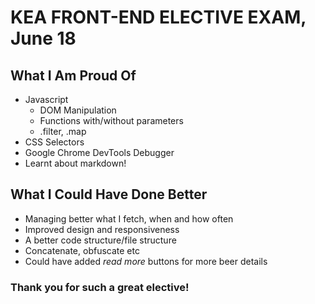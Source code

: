 # KEA FRONT-END ELECTIVE EXAM, June 18 

## What I Am Proud Of
* Javascript
    * DOM Manipulation
    * Functions with/without parameters
    * .filter, .map
* CSS Selectors
* Google Chrome DevTools Debugger 
* Learnt about markdown!

## What I Could Have Done Better
* Managing better what I fetch, when and how often
* Improved design and responsiveness
* A better code structure/file structure
* Concatenate, obfuscate etc
* Could have added *read more* buttons for more beer details 

### Thank you for such a great elective!